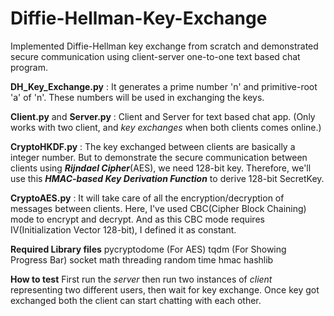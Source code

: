# Diffie-Hellman-Key-Exchange
Implemented Diffie-Hellman key exchange from scratch and demonstrated secure communication using client-server one-to-one text based chat program.

**DH_Key_Exchange.py** : It generates a prime number 'n' and primitive-root 'a' of 'n'. These numbers will be used in exchanging the keys.

**Client.py** and **Server.py** : Client and Server for text based chat app. (Only works with two client, and _key exchanges_ when both clients comes online.)

**CryptoHKDF.py** : The key exchanged between clients are basically a integer number. But to demonstrate the secure communication between clients using _**Rijndael Cipher**_(AES), we need 128-bit key. Therefore, we'll use this **_HMAC-based Key Derivation Function_** to derive 128-bit SecretKey.

**CryptoAES.py** : It will take care of all the encryption/decryption of messages between clients. Here, I've used CBC(Cipher Block Chaining) mode to encrypt and decrypt. And as this CBC mode requires IV(Initialization Vector 128-bit), I defined it as constant. 

**Required Library files**
pycryptodome (For AES)
tqdm  (For Showing Progress Bar)
socket
math
threading
random
time
hmac
hashlib

**How to test**
First run the _server_ then run two instances of _client_ representing two different users, then wait for key exchange. Once key got exchanged both the client can start chatting with each other.
